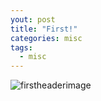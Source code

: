 ```yaml
---
yout: post
title: "First!"
categories: misc
tags:
  - misc
---
```


![firstheaderimage](assets/first-post-headerimage.jpg)

